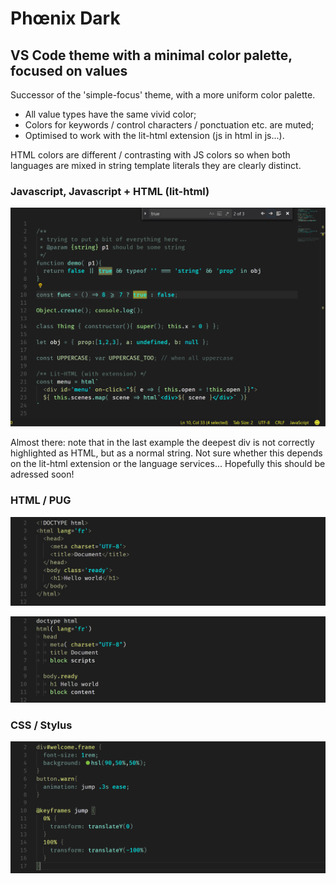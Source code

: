 # Phœnix Dark

## VS Code theme with a minimal color palette, focused on values 

Successor of the 'simple-focus' theme, with a more uniform color palette.

- All value types have the same vivid color;
- Colors for keywords / control characters / ponctuation etc. are muted;
- Optimised to work with the lit-html extension (js in html in js...).

HTML colors are different / contrasting with JS colors so when both languages are mixed in string template literals they are clearly distinct.

### Javascript, Javascript + HTML (lit-html)

![js demo](./screenshots/javascript.png)

Almost there: note that in the last example the deepest div is not correctly highlighted as HTML, but as a normal string. Not sure whether this depends on the lit-html extension or the language services... Hopefully this should be adressed soon!

### HTML / PUG

![pug demo](./screenshots/html.png)

![pug demo](./screenshots/pug.png)

### CSS / Stylus

![stylus demo](./screenshots/css.png)